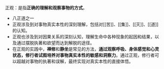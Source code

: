 正观：是指**正确的理解和观察事物的方式**。

- 八正道之一
- 正观涉及到对事物真实本性的深刻理解，包括对[[苦]]、[[集]]、[[灭]]、[[道]]的认知。
- 正观也涉及到对因果关系的深刻认知，理解生命中各种现象的起因和结果，以及通过摆脱执著和欲望而达到解脱的途径。
- 在正观的实践中，**禅修**和**静坐**是常见的方法，**通过观察呼吸、身体感觉和心灵状态，修行者试图培养对事物真实本性的敏感和洞察力**。通过正观，修行者可以超越对事物的执著和误解，最终实现对真实本性的直接体悟。

